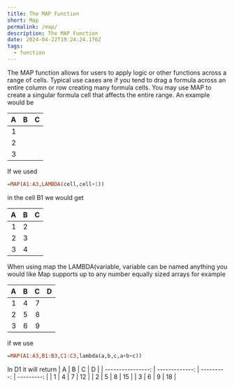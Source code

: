 ```yaml
---
title: The MAP Function
short: Map
permalink: /map/
description: The MAP Function
date: 2024-04-22T19:24:24.176Z
tags:
  - function
---
```

The MAP function allows for users to apply logic or other functions across a range of cells.
Typical use cases are if you tend to drag a formula across an entire column or row creating many formula cells. You may use MAP to create a singular formula cell that affects the entire range. An example would be

| A                | B             | C         |
| ----------------: | -------------: | ---------: |
| 1 |||
| 2 |||
| 3 |||

If we used 
```haskell
=MAP(A1:A3,LAMBDA(cell,cell+1))
```
in the cell B1 we would get

| A                | B             | C         |
| ----------------: | -------------: | ---------: |
| 1 |2||
| 2 |3||
| 3 |4||

When using map the LAMBDA(variable, variable can be named anything you would like
Map supports up to any number equally sized arrays for example

| A                | B             | C         | D         |
| ----------------: | -------------: | ---------: | ---------: |
| 1 | 4 | 7 ||
| 2 | 5 | 8 ||
| 3 | 6 | 9 ||

if we use
```haskell
=MAP(A1:A3,B1:B3,C1:C3,lambda(a,b,c,a+b+c))
```

In D1 it will return
| A                | B             | C         | D         |
| ----------------: | -------------: | ---------: | ---------: |
| 1 | 4 | 7 | 12 |
| 2 | 5 | 8 | 15 |
| 3 | 6 | 9 | 18 |
